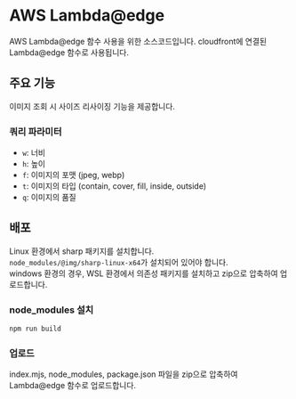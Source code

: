 # AWS Lambda@edge

AWS Lambda@edge 함수 사용을 위한 소스코드입니다.
cloudfront에 연결된 Lambda@edge 함수로 사용됩니다.

## 주요 기능

이미지 조회 시 사이즈 리사이징 기능을 제공합니다.

### 쿼리 파라미터

- `w`: 너비
- `h`: 높이
- `f`: 이미지의 포맷 (jpeg, webp)
- `t`: 이미지의 타입 (contain, cover, fill, inside, outside)
- `q`: 이미지의 품질

## 배포

Linux 환경에서 sharp 패키지를 설치합니다.  
`node_modules/@img/sharp-linux-x64`가 설치되어 있어야 합니다.  
windows 환경의 경우, WSL 환경에서 의존성 패키지를 설치하고 zip으로 압축하여 업로드합니다.  

### node_modules 설치

```bash
npm run build
```

### 업로드

index.mjs, node_modules, package.json 파일을 zip으로 압축하여 Lambda@edge 함수로 업로드합니다.
